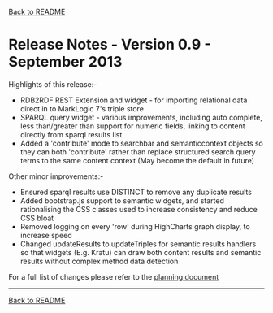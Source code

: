 [Back to README](../README.md)
# Release Notes - Version 0.9 - September 2013

Highlights of this release:-
- RDB2RDF REST Extension and widget - for importing relational data direct in to MarkLogic 7's triple store
- SPARQL query widget - various improvements, including auto complete, less than/greater than support for numeric fields, linking to content directly from sparql results list
- Added a 'contribute' mode to searchbar and semanticcontext objects so they can both 'contribute' rather than replace structured search query terms to the same content context (May become the default in future)

Other minor improvements:-
- Ensured sparql results use DISTINCT to remove any duplicate results
- Added bootstrap.js support to semantic widgets, and started rationalising the CSS classes used to increase consistency and reduce CSS bloat
- Removed logging on every 'row' during HighCharts graph display, to increase speed
- Changed updateResults to updateTriples for semantic results handlers so that widgets (E.g. Kratu) can draw both content results and semantic results without complex method data detection

For a full list of changes please refer to the [planning document](../planning.md)

- - - -

[Back to README](../README.md)